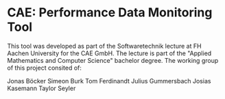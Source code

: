 # CAE: Performance Data Monitoring Tool

This tool was developed as part of the Softwaretechnik lecture at FH Aachen University for the CAE GmbH.
The lecture is part of the "Applied Mathematics and Computer Science" bachelor degree.
The working group of this project consited of:

Jonas Böcker
Simeon Burk
Tom Ferdinandt
Julius Gummersbach
Josias Kasemann
Taylor Seyler
